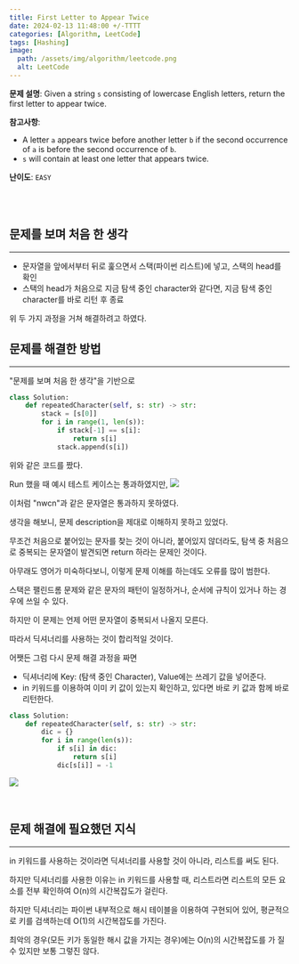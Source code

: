 ```yaml
---
title: First Letter to Appear Twice
date: 2024-02-13 11:48:00 +/-TTTT
categories: [Algorithm, LeetCode]
tags: [Hashing]
image:
  path: /assets/img/algorithm/leetcode.png
  alt: LeetCode
---
```


**문제 설명**:
Given a string ```s``` consisting of lowercase English letters, return the first letter to appear twice.

**참고사항**:
- A letter ```a``` appears twice before another letter ```b``` if the second occurrence of ```a``` is before the second occurrence of ```b```.
- ```s``` will contain at least one letter that appears twice.

**난이도**: ```EASY```

<br>
<br>


## 문제를 보며 처음 한 생각
---

- 문자열을 앞에서부터 뒤로 훑으면서 스택(파이썬 리스트)에 넣고, 스택의 head를 확인
- 스택의 head가 처음으로 지금 탐색 중인 character와 같다면, 지금 탐색 중인 character를 바로 리턴 후 종료

위 두 가지 과정을 거쳐 해결하려고 하였다.
<br>


## 문제를 해결한 방법
---
"문제를 보며 처음 한 생각"을 기반으로
```python
class Solution:
    def repeatedCharacter(self, s: str) -> str:
        stack = [s[0]]
        for i in range(1, len(s)):
            if stack[-1] == s[i]:
                return s[i]
            stack.append(s[i])
```
위와 같은 코드를 짰다.

Run 했을 때 예시 테스트 케이스는 통과하였지만,
![](https://velog.velcdn.com/images/juniper0917/post/7f81312c-f576-4645-8f5d-ac42cd028ece/image.png)

이처럼 "nwcn"과 같은 문자열은 통과하지 못하였다.

생각을 해보니, 문제 description을 제대로 이해하지 못하고 있었다.

무조건 처음으로 붙어있는 문자를 찾는 것이 아니라, 붙어있지 않더라도, 탐색 중 처음으로 중복되는 문자열이 발견되면 return 하라는 문제인 것이다.

아무래도 영어가 미숙하다보니, 이렇게 문제 이해를 하는데도 오류를 많이 범한다.

스택은 팰린드롬 문제와 같은 문자의 패턴이 일정하거나, 순서에 규칙이 있거나 하는 경우에 쓰일 수 있다.

하지만 이 문제는 언제 어떤 문자열이 중복되서 나올지 모른다.

따라서 딕셔너리를 사용하는 것이 합리적일 것이다.

어쨋든 그럼 다시 문제 해결 과정을 짜면

- 딕셔너리에 Key: (탐색 중인 Character), Value에는 쓰레기 값을 넣어준다.
- in 키워드를 이용하여 이미 키 값이 있는지 확인하고, 있다면 바로 키 값과 함께 바로 리턴한다.

```python
class Solution:
    def repeatedCharacter(self, s: str) -> str:
        dic = {}
        for i in range(len(s)):
            if s[i] in dic:
                return s[i]
            dic[s[i]] = -1
```
![](https://velog.velcdn.com/images/juniper0917/post/f1381b21-5883-4a54-b1d2-d49a72a1201e/image.png)


<br>

## 문제 해결에 필요했던 지식
---
in 키워드를 사용하는 것이라면 딕셔너리를 사용할 것이 아니라, 리스트를 써도 된다.

하지만 딕셔너리를 사용한 이유는 in 키워드를 사용할 때,
리스트라면 리스트의 모든 요소를 전부 확인하여 O(n)의 시간복잡도가 걸린다.

하지만 딕셔너리는 파이썬 내부적으로 해시 테이블을 이용하여 구현되어 있어, 평균적으로 키를 검색하는데 O(1)의 시간복잡도를 가진다.

최악의 경우(모든 키가 동일한 해시 값을 가지는 경우)에는 O(n)의 시간복잡도를 가 질 수 있지만 보통 그렇진 않다.

<br>
